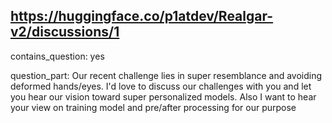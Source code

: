 ## https://huggingface.co/p1atdev/Realgar-v2/discussions/1

contains_question: yes

question_part: Our recent challenge lies in super resemblance and avoiding deformed hands/eyes. I'd love to discuss our challenges with you and let you hear our vision toward super personalized models. Also I want to hear your view on training model and pre/after processing for our purpose